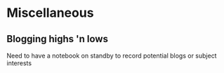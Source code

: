 # Miscellaneous

## Blogging highs 'n lows

Need to have a notebook on standby to record potential blogs or subject interests
